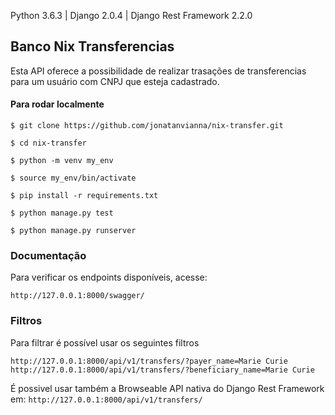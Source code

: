 Python 3.6.3 | Django 2.0.4 | Django Rest Framework 2.2.0

## Banco Nix Transferencias

Esta API oferece a possibilidade de realizar trasações de transferencias para
um usuário com CNPJ que esteja cadastrado.


#### Para rodar localmente 

```
$ git clone https://github.com/jonatanvianna/nix-transfer.git

$ cd nix-transfer

$ python -m venv my_env

$ source my_env/bin/activate

$ pip install -r requirements.txt

$ python manage.py test

$ python manage.py runserver

```

### Documentação 
Para verificar os endpoints disponíveis, acesse:
```
http://127.0.0.1:8000/swagger/
```

### Filtros
Para filtrar é possível usar os seguintes filtros

```
http://127.0.0.1:8000/api/v1/transfers/?payer_name=Marie Curie
http://127.0.0.1:8000/api/v1/transfers/?beneficiary_name=Marie Curie
```
É possivel usar também a Browseable API nativa do Django Rest Framework em:
```http://127.0.0.1:8000/api/v1/transfers/```

